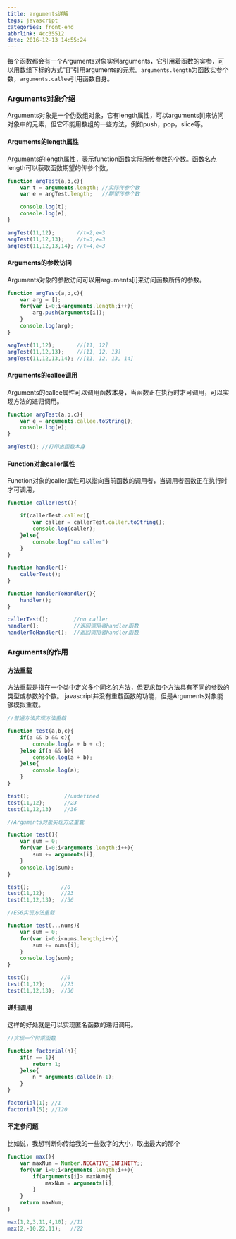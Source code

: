 ```yaml
---
title: arguments详解
tags: javascript
categories: front-end
abbrlink: 4cc35512
date: 2016-12-13 14:55:24
---
```


每个函数都会有一个Arguments对象实例arguments，它引用着函数的实参，可以用数组下标的方式"[]"引用arguments的元素。`arguments.length`为函数实参个数，`arguments.callee`引用函数自身。

<!--more-->
### Arguments对象介绍

Arguments对象是一个伪数组对象，它有length属性，可以arguments[i]来访问对象中的元素，但它不能用数组的一些方法，例如push，pop，slice等。

#### Arguments的length属性

Arguments的length属性，表示function函数实际所传参数的个数。函数名点length可以获取函数期望的传参个数。

```js
function argTest(a,b,c){
	var t = arguments.length; //实际传参个数
	var e = argTest.length;   //期望传参个数

	console.log(t);
	console.log(e);
}

argTest(11,12);       //t=2,e=3
argTest(11,12,13);    //t=3,e=3
argTest(11,12,13,14); //t=4,e=3
```


#### Arguments的参数访问

Arguments对象的参数访问可以用arguments[i]来访问函数所传的参数。

```js
function argTest(a,b,c){
	var arg = [];
	for(var i=0;i<arguments.length;i++){
		arg.push(arguments[i]);
	}
	console.log(arg);
}

argTest(11,12);       //[11, 12]
argTest(11,12,13);    //[11, 12, 13]
argTest(11,12,13,14); //[11, 12, 13, 14]
```

#### Arguments的callee调用

Arguments的callee属性可以调用函数本身，当函数正在执行时才可调用，可以实现方法的递归调用。

```js
function argTest(a,b,c){
	var e = arguments.callee.toString();
	console.log(e);
}

argTest(); //打印出函数本身
```

#### Function对象caller属性

Function对象的caller属性可以指向当前函数的调用者，当调用者函数正在执行时才可调用，

```js
function callerTest(){

	if(callerTest.caller){
		var caller = callerTest.caller.toString();
		console.log(caller);
	}else{
		console.log("no caller")
	}
}

function handler(){
	callerTest();
}

function handlerToHandler(){
	handler();
}

callerTest();        //no caller
handler();           //返回调用者handler函数
handlerToHandler();  //返回调用者handler函数
```

### Arguments的作用

#### 方法重载

方法重载是指在一个类中定义多个同名的方法，但要求每个方法具有不同的参数的类型或参数的个数。
javascript并没有重载函数的功能，但是Arguments对象能够模拟重载。

```js
//普通方法实现方法重载

function test(a,b,c){
	if(a && b && c){
		console.log(a + b + c);
	}else if(a && b){
		console.log(a + b);
	}else{
		console.log(a);
	}
}

test();           //undefined
test(11,12);      //23
test(11,12,13)    //36
```

```js
//Arguments对象实现方法重载

function test(){
	var sum = 0;
	for(var i=0;i<arguments.length;i++){
		sum += arguments[i];
	}
	console.log(sum);
}

test();          //0
test(11,12);     //23
test(11,12,13);  //36
```

```js
//ES6实现方法重载

function test(...nums){
	var sum = 0;
	for(var i=0;i<nums.length;i++){
		sum += nums[i];
	}
	console.log(sum);
}

test();          //0
test(11,12);     //23
test(11,12,13);  //36
```

#### 递归调用

这样的好处就是可以实现匿名函数的递归调用。

```js
//实现一个阶乘函数

function factorial(n){
	if(n == 1){
		return 1;
	}else{
		n * arguments.callee(n-1);
	}
}

factorial(1); //1
factorial(5); //120
```

#### 不定参问题

比如说，我想判断你传给我的一些数字的大小，取出最大的那个

```js
function max(){
	var maxNum = Number.NEGATIVE_INFINITY;;
	for(var i=0;i<arguments.length;i++){
		if(arguments[i]> maxNum){
			maxNum = arguments[i];
		}
	}
	return maxNum;
}

max(1,2,3,11,4,10); //11
max(2,-10,22,11);   //22
```
